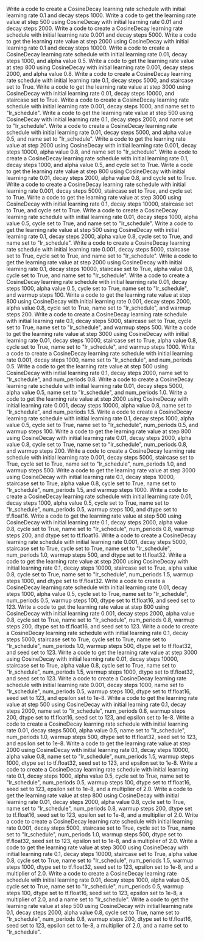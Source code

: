 Write a code to create a CosineDecay learning rate schedule with initial learning rate 0.1 and decay steps 1000.
Write a code to get the learning rate value at step 500 using CosineDecay with initial learning rate 0.01 and decay steps 2000.
Write a code to create a CosineDecay learning rate schedule with initial learning rate 0.001 and decay steps 5000.
Write a code to get the learning rate value at step 2000 using CosineDecay with initial learning rate 0.1 and decay steps 10000.
Write a code to create a CosineDecay learning rate schedule with initial learning rate 0.01, decay steps 1000, and alpha value 0.5.
Write a code to get the learning rate value at step 800 using CosineDecay with initial learning rate 0.001, decay steps 2000, and alpha value 0.8.
Write a code to create a CosineDecay learning rate schedule with initial learning rate 0.1, decay steps 5000, and staircase set to True.
Write a code to get the learning rate value at step 3000 using CosineDecay with initial learning rate 0.01, decay steps 10000, and staircase set to True.
Write a code to create a CosineDecay learning rate schedule with initial learning rate 0.001, decay steps 1000, and name set to "lr_schedule".
Write a code to get the learning rate value at step 500 using CosineDecay with initial learning rate 0.1, decay steps 2000, and name set to "lr_schedule".
Write a code to create a CosineDecay learning rate schedule with initial learning rate 0.01, decay steps 5000, and alpha value 0.5, and name set to "lr_schedule".
Write a code to get the learning rate value at step 2000 using CosineDecay with initial learning rate 0.001, decay steps 10000, alpha value 0.8, and name set to "lr_schedule".
Write a code to create a CosineDecay learning rate schedule with initial learning rate 0.1, decay steps 1000, and alpha value 0.5, and cycle set to True.
Write a code to get the learning rate value at step 800 using CosineDecay with initial learning rate 0.01, decay steps 2000, alpha value 0.8, and cycle set to True.
Write a code to create a CosineDecay learning rate schedule with initial learning rate 0.001, decay steps 5000, staircase set to True, and cycle set to True.
Write a code to get the learning rate value at step 3000 using CosineDecay with initial learning rate 0.1, decay steps 10000, staircase set to True, and cycle set to True.
Write a code to create a CosineDecay learning rate schedule with initial learning rate 0.01, decay steps 1000, alpha value 0.5, cycle set to True, and name set to "lr_schedule".
Write a code to get the learning rate value at step 500 using CosineDecay with initial learning rate 0.1, decay steps 2000, alpha value 0.8, cycle set to True, and name set to "lr_schedule".
Write a code to create a CosineDecay learning rate schedule with initial learning rate 0.001, decay steps 5000, staircase set to True, cycle set to True, and name set to "lr_schedule".
Write a code to get the learning rate value at step 2000 using CosineDecay with initial learning rate 0.1, decay steps 10000, staircase set to True, alpha value 0.8, cycle set to True, and name set to "lr_schedule".
Write a code to create a CosineDecay learning rate schedule with initial learning rate 0.01, decay steps 1000, alpha value 0.5, cycle set to True, name set to "lr_schedule", and warmup steps 100.
Write a code to get the learning rate value at step 800 using CosineDecay with initial learning rate 0.001, decay steps 2000, alpha value 0.8, cycle set to True, name set to "lr_schedule", and warmup steps 200.
Write a code to create a CosineDecay learning rate schedule with initial learning rate 0.1, decay steps 5000, staircase set to True, cycle set to True, name set to "lr_schedule", and warmup steps 500.
Write a code to get the learning rate value at step 3000 using CosineDecay with initial learning rate 0.01, decay steps 10000, staircase set to True, alpha value 0.8, cycle set to True, name set to "lr_schedule", and warmup steps 1000.
Write a code to create a CosineDecay learning rate schedule with initial learning rate 0.001, decay steps 1000, name set to "lr_schedule", and num_periods 0.5.
Write a code to get the learning rate value at step 500 using CosineDecay with initial learning rate 0.1, decay steps 2000, name set to "lr_schedule", and num_periods 0.8.
Write a code to create a CosineDecay learning rate schedule with initial learning rate 0.01, decay steps 5000, alpha value 0.5, name set to "lr_schedule", and num_periods 1.0.
Write a code to get the learning rate value at step 2000 using CosineDecay with initial learning rate 0.001, decay steps 10000, alpha value 0.8, name set to "lr_schedule", and num_periods 1.5.
Write a code to create a CosineDecay learning rate schedule with initial learning rate 0.1, decay steps 1000, alpha value 0.5, cycle set to True, name set to "lr_schedule", num_periods 0.5, and warmup steps 100.
Write a code to get the learning rate value at step 800 using CosineDecay with initial learning rate 0.01, decay steps 2000, alpha value 0.8, cycle set to True, name set to "lr_schedule", num_periods 0.8, and warmup steps 200.
Write a code to create a CosineDecay learning rate schedule with initial learning rate 0.001, decay steps 5000, staircase set to True, cycle set to True, name set to "lr_schedule", num_periods 1.0, and warmup steps 500.
Write a code to get the learning rate value at step 3000 using CosineDecay with initial learning rate 0.1, decay steps 10000, staircase set to True, alpha value 0.8, cycle set to True, name set to "lr_schedule", num_periods 1.5, and warmup steps 1000.
Write a code to create a CosineDecay learning rate schedule with initial learning rate 0.01, decay steps 1000, alpha value 0.5, cycle set to True, name set to "lr_schedule", num_periods 0.5, warmup steps 100, and dtype set to tf.float16.
Write a code to get the learning rate value at step 500 using CosineDecay with initial learning rate 0.1, decay steps 2000, alpha value 0.8, cycle set to True, name set to "lr_schedule", num_periods 0.8, warmup steps 200, and dtype set to tf.float16.
Write a code to create a CosineDecay learning rate schedule with initial learning rate 0.001, decay steps 5000, staircase set to True, cycle set to True, name set to "lr_schedule", num_periods 1.0, warmup steps 500, and dtype set to tf.float32.
Write a code to get the learning rate value at step 2000 using CosineDecay with initial learning rate 0.1, decay steps 10000, staircase set to True, alpha value 0.8, cycle set to True, name set to "lr_schedule", num_periods 1.5, warmup steps 1000, and dtype set to tf.float32.
Write a code to create a CosineDecay learning rate schedule with initial learning rate 0.01, decay steps 1000, alpha value 0.5, cycle set to True, name set to "lr_schedule", num_periods 0.5, warmup steps 100, dtype set to tf.float16, and seed set to 123.
Write a code to get the learning rate value at step 800 using CosineDecay with initial learning rate 0.001, decay steps 2000, alpha value 0.8, cycle set to True, name set to "lr_schedule", num_periods 0.8, warmup steps 200, dtype set to tf.float16, and seed set to 123.
Write a code to create a CosineDecay learning rate schedule with initial learning rate 0.1, decay steps 5000, staircase set to True, cycle set to True, name set to "lr_schedule", num_periods 1.0, warmup steps 500, dtype set to tf.float32, and seed set to 123.
Write a code to get the learning rate value at step 3000 using CosineDecay with initial learning rate 0.01, decay steps 10000, staircase set to True, alpha value 0.8, cycle set to True, name set to "lr_schedule", num_periods 1.5, warmup steps 1000, dtype set to tf.float32, and seed set to 123.
Write a code to create a CosineDecay learning rate schedule with initial learning rate 0.001, decay steps 1000, name set to "lr_schedule", num_periods 0.5, warmup steps 100, dtype set to tf.float16, seed set to 123, and epsilon set to 1e-8.
Write a code to get the learning rate value at step 500 using CosineDecay with initial learning rate 0.1, decay steps 2000, name set to "lr_schedule", num_periods 0.8, warmup steps 200, dtype set to tf.float16, seed set to 123, and epsilon set to 1e-8.
Write a code to create a CosineDecay learning rate schedule with initial learning rate 0.01, decay steps 5000, alpha value 0.5, name set to "lr_schedule", num_periods 1.0, warmup steps 500, dtype set to tf.float32, seed set to 123, and epsilon set to 1e-8.
Write a code to get the learning rate value at step 2000 using CosineDecay with initial learning rate 0.1, decay steps 10000, alpha value 0.8, name set to "lr_schedule", num_periods 1.5, warmup steps 1000, dtype set to tf.float32, seed set to 123, and epsilon set to 1e-8.
Write a code to create a CosineDecay learning rate schedule with initial learning rate 0.1, decay steps 1000, alpha value 0.5, cycle set to True, name set to "lr_schedule", num_periods 0.5, warmup steps 100, dtype set to tf.float16, seed set to 123, epsilon set to 1e-8, and a multiplier of 2.0.
Write a code to get the learning rate value at step 800 using CosineDecay with initial learning rate 0.01, decay steps 2000, alpha value 0.8, cycle set to True, name set to "lr_schedule", num_periods 0.8, warmup steps 200, dtype set to tf.float16, seed set to 123, epsilon set to 1e-8, and a multiplier of 2.0.
Write a code to create a CosineDecay learning rate schedule with initial learning rate 0.001, decay steps 5000, staircase set to True, cycle set to True, name set to "lr_schedule", num_periods 1.0, warmup steps 500, dtype set to tf.float32, seed set to 123, epsilon set to 1e-8, and a multiplier of 2.0.
Write a code to get the learning rate value at step 3000 using CosineDecay with initial learning rate 0.1, decay steps 10000, staircase set to True, alpha value 0.8, cycle set to True, name set to "lr_schedule", num_periods 1.5, warmup steps 1000, dtype set to tf.float32, seed set to 123, epsilon set to 1e-8, and a multiplier of 2.0.
Write a code to create a CosineDecay learning rate schedule with initial learning rate 0.01, decay steps 1000, alpha value 0.5, cycle set to True, name set to "lr_schedule", num_periods 0.5, warmup steps 100, dtype set to tf.float16, seed set to 123, epsilon set to 1e-8, a multiplier of 2.0, and a name set to "lr_schedule".
Write a code to get the learning rate value at step 500 using CosineDecay with initial learning rate 0.1, decay steps 2000, alpha value 0.8, cycle set to True, name set to "lr_schedule", num_periods 0.8, warmup steps 200, dtype set to tf.float16, seed set to 123, epsilon set to 1e-8, a multiplier of 2.0, and a name set to "lr_schedule".